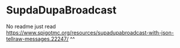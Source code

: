 # SupdaDupaBroadcast

No readme just read https://www.spigotmc.org/resources/supadupabroadcast-with-json-tellraw-messages.22247/ ^^
